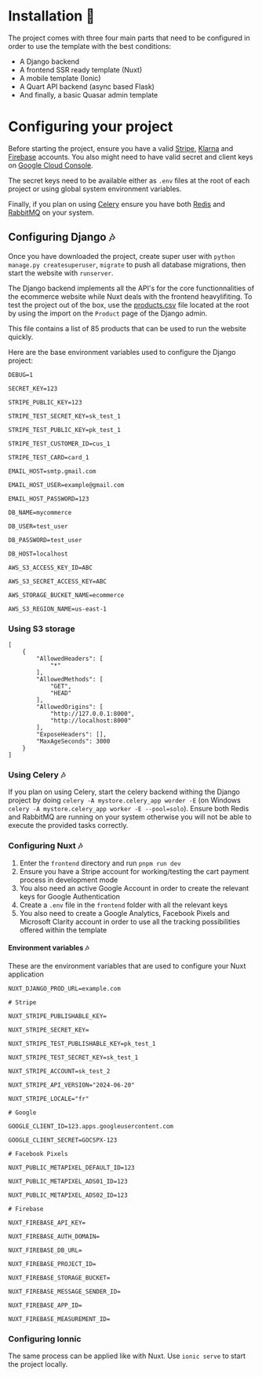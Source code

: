 # Installation 🛒

The project comes with three four main parts that need to be configured in order to use the template with the best conditions:

* A Django backend
* A frontend SSR ready template (Nuxt)
* A mobile template (Ionic)
* A Quart API backend (async based Flask)
* And finally, a basic Quasar admin template

# Configuring your project

Before starting the project, ensure you have a valid [Stripe](https://stripe.com/en-fr), [Klarna](https://www.klarna.com/) and [Firebase](https://firebase.google.com/) accounts. You also might need to have valid secret and client keys on [Google Cloud Console](https://console.cloud.google.com/).

The secret keys need to be available either as `.env` files at the root of each project or using global system environment variables.

Finally, if you plan on using [Celery](https://docs.celeryq.dev/en/stable/) ensure you have both [Redis](https://redis.io/) and [RabbitMQ](https://www.rabbitmq.com/) on your system.

## Configuring Django 🎶

Once you have downloaded the project, create super user with `python manage.py createsuperuser`, `migrate` to push all database migrations, then start the website with `runserver`.

The Django backend implements all the API's for the core functionnalities of the ecommerce website while Nuxt deals with the frontend heavylifiting. To test the project out of the box, use the [products.csv](initialize/products.csv) file located at the root by using the import on the `Product` page of the Django admin.

This file contains a list of 85 products that can be used to run the website quickly.

Here are the base environment variables used to configure the Django project:

```env
DEBUG=1

SECRET_KEY=123

STRIPE_PUBLIC_KEY=123

STRIPE_TEST_SECRET_KEY=sk_test_1

STRIPE_TEST_PUBLIC_KEY=pk_test_1

STRIPE_TEST_CUSTOMER_ID=cus_1

STRIPE_TEST_CARD=card_1

EMAIL_HOST=smtp.gmail.com

EMAIL_HOST_USER=example@gmail.com

EMAIL_HOST_PASSWORD=123

DB_NAME=mycommerce

DB_USER=test_user

DB_PASSWORD=test_user

DB_HOST=localhost

AWS_S3_ACCESS_KEY_ID=ABC 

AWS_S3_SECRET_ACCESS_KEY=ABC

AWS_STORAGE_BUCKET_NAME=ecommerce

AWS_S3_REGION_NAME=us-east-1

```

### Using S3 storage

```
[
    {
        "AllowedHeaders": [
            "*"
        ],
        "AllowedMethods": [
            "GET",
            "HEAD"
        ],
        "AllowedOrigins": [
            "http://127.0.0.1:8000",
            "http://localhost:8000"
        ],
        "ExposeHeaders": [],
        "MaxAgeSeconds": 3000
    }
]
```

### Using Celery 🎶

If you plan on using Celery, start the celery backend withing the Django project by doing `celery -A mystore.celery_app worder -E` (on Windows `celery -A mystore.celery_app worker -E --pool=solo`). Ensure both Redis and RabbitMQ are running on your system otherwise you will not be able to execute the provided tasks correctly.


### Configuring Nuxt 🎶

1. Enter the `frontend` directory and run `pnpm run dev`
2. Ensure you have a Stripe account for working/testing the cart payment process in development mode
3. You also need an active Google Account in order to create the relevant keys for Google Authentication
4. Create a `.env` file in the `frontend` folder with all the relevant keys
5. You also need to create a Google Analytics, Facebook Pixels and Microsoft Clarity account in order to use all the tracking possibilities offered within the template

#### Environment variables 🎶

These are the environment variables that are used to configure your Nuxt application

```env
NUXT_DJANGO_PROD_URL=example.com

# Stripe

NUXT_STRIPE_PUBLISHABLE_KEY=

NUXT_STRIPE_SECRET_KEY=

NUXT_STRIPE_TEST_PUBLISHABLE_KEY=pk_test_1

NUXT_STRIPE_TEST_SECRET_KEY=sk_test_1

NUXT_STRIPE_ACCOUNT=sk_test_2

NUXT_STRIPE_API_VERSION="2024-06-20"

NUXT_STRIPE_LOCALE="fr"

# Google

GOOGLE_CLIENT_ID=123.apps.googleusercontent.com

GOOGLE_CLIENT_SECRET=GOCSPX-123

# Facebook Pixels

NUXT_PUBLIC_METAPIXEL_DEFAULT_ID=123

NUXT_PUBLIC_METAPIXEL_ADS01_ID=123

NUXT_PUBLIC_METAPIXEL_ADS02_ID=123

# Firebase

NUXT_FIREBASE_API_KEY=

NUXT_FIREBASE_AUTH_DOMAIN=

NUXT_FIREBASE_DB_URL=

NUXT_FIREBASE_PROJECT_ID=

NUXT_FIREBASE_STORAGE_BUCKET=

NUXT_FIREBASE_MESSAGE_SENDER_ID=

NUXT_FIREBASE_APP_ID=

NUXT_FIREBASE_MEASUREMENT_ID=
```

### Configuring Ionnic

The same process can be applied like with Nuxt. Use `ionic serve` to start the project locally.
